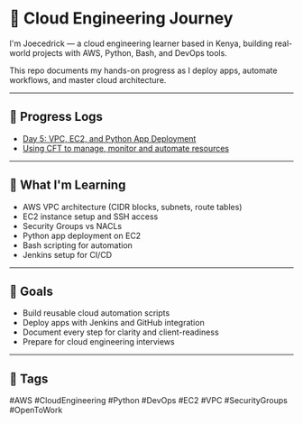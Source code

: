 # 🚀 Cloud Engineering Journey

I'm Joecedrick — a cloud engineering learner based in Kenya, building real-world projects with AWS, Python, Bash, and DevOps tools.

This repo documents my hands-on progress as I deploy apps, automate workflows, and master cloud architecture.

---

## 📅 Progress Logs

- [Day 5: VPC, EC2, and Python App Deployment](Day5.md)
- [Using CFT to manage, monitor and automate resources](nano.md)
---

## 🧠 What I'm Learning

- AWS VPC architecture (CIDR blocks, subnets, route tables)
- EC2 instance setup and SSH access
- Security Groups vs NACLs
- Python app deployment on EC2
- Bash scripting for automation
- Jenkins setup for CI/CD

---

## 🎯 Goals

- Build reusable cloud automation scripts
- Deploy apps with Jenkins and GitHub integration
- Document every step for clarity and client-readiness
- Prepare for cloud engineering interviews

---

## 🔖 Tags

#AWS #CloudEngineering #Python #DevOps #EC2 #VPC #SecurityGroups #OpenToWork
